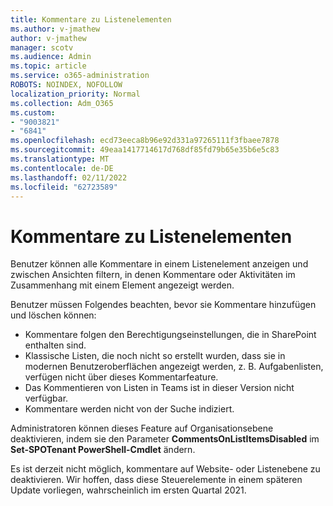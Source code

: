 ```yaml
---
title: Kommentare zu Listenelementen
ms.author: v-jmathew
author: v-jmathew
manager: scotv
ms.audience: Admin
ms.topic: article
ms.service: o365-administration
ROBOTS: NOINDEX, NOFOLLOW
localization_priority: Normal
ms.collection: Adm_O365
ms.custom:
- "9003821"
- "6841"
ms.openlocfilehash: ecd73eeca8b96e92d331a97265111f3fbaee7878
ms.sourcegitcommit: 49eaa1417714617d768df85fd79b65e35b6e5c83
ms.translationtype: MT
ms.contentlocale: de-DE
ms.lasthandoff: 02/11/2022
ms.locfileid: "62723589"
---
```

# <a name="comments-on-list-items"></a>Kommentare zu Listenelementen

Benutzer können alle Kommentare in einem Listenelement anzeigen und zwischen Ansichten filtern, in denen Kommentare oder Aktivitäten im Zusammenhang mit einem Element angezeigt werden.

Benutzer müssen Folgendes beachten, bevor sie Kommentare hinzufügen und löschen können:

- Kommentare folgen den Berechtigungseinstellungen, die in SharePoint enthalten sind.
- Klassische Listen, die noch nicht so erstellt wurden, dass sie in modernen Benutzeroberflächen angezeigt werden, z. B. Aufgabenlisten, verfügen nicht über dieses Kommentarfeature.
- Das Kommentieren von Listen in Teams ist in dieser Version nicht verfügbar.
- Kommentare werden nicht von der Suche indiziert.

Administratoren können dieses Feature auf Organisationsebene deaktivieren, indem sie den Parameter **CommentsOnListItemsDisabled** im **Set-SPOTenant PowerShell-Cmdlet** ändern.

Es ist derzeit nicht möglich, kommentare auf Website- oder Listenebene zu deaktivieren. Wir hoffen, dass diese Steuerelemente in einem späteren Update vorliegen, wahrscheinlich im ersten Quartal 2021.
